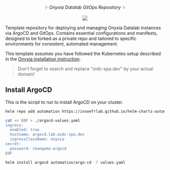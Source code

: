 <p align="center">
    <i>✨ Onyxia Datalab GitOps Repository ✨</i>
    <br>
    <br>
	<img src="https://github.com/garronej/onyxia-ops/assets/6702424/a348abac-0857-46a2-a689-479773f6144f">
</p>

Template repository for deploying and managing Onyxia Datalab instances via ArgoCD and GitOps. Contains essential configurations and manifests, designed to be forked as a private repo and tailored to specific environments for consistent, automated management.  

This template assumes you have followed the Kubernetes setup described in the [Onyxia installation instruction](https://docs.onyxia.sh).

> Don't forget to search and replace "oidc-spa.dev" by your actual domain!  

## Install ArgoCD  

This is the script to run to install ArgoCD on your cluster.  

```bash
helm repo add automation https://inseefrlab.github.io/helm-charts-automation

cat << EOF > ./argocd-values.yaml
ingress:
  enabled: true
  hostname: argocd.lab.oidc-spa.dev
  ingressClassName: onyxia
secret:
  password: changeme-argocd
EOF

helm install argocd automation/argo-cd -f values.yaml
```


